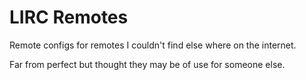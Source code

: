LIRC Remotes
============

Remote configs for remotes I couldn't find else where on the internet.

Far from perfect but thought they may be of use for someone else.


